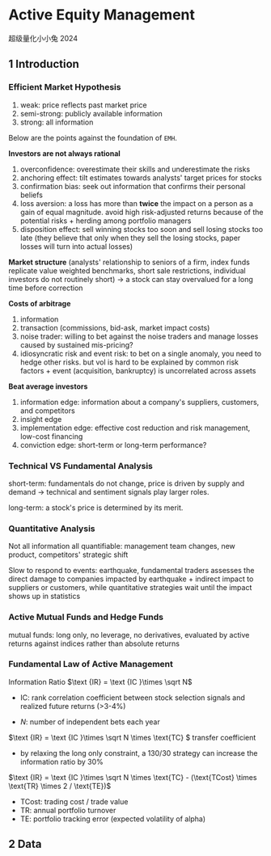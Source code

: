 # Active Equity Management

超级量化小小兔 2024

## 1 Introduction

### **Efficient Market Hypothesis**

1. weak: price reflects past market price
2. semi-strong: publicly available information
3. strong: all information

Below are the points against the foundation of ``EMH``.

**Investors are not always rational**

1. overconfidence: overestimate their skills and underestimate the risks
2. anchoring effect: tilt estimates towards analysts' target prices for stocks
3. confirmation bias: seek out information that confirms their personal beliefs
4. loss aversion: a loss has more than **twice** the impact on a person as a gain of equal magnitude. avoid high risk-adjusted returns because of the potential risks + herding among portfolio managers
5. disposition effect: sell winning stocks too soon and sell losing stocks too late (they believe that only when they sell the losing stocks, paper losses will turn into actual losses)

**Market structure** (analysts' relationship to seniors of a firm, index funds replicate value weighted benchmarks, short sale restrictions, individual investors do not routinely short) -> a stock can stay overvalued for a long time before correction

**Costs of arbitrage**

1. information
2. transaction (commissions, bid-ask, market impact costs)
3. noise trader: willing to bet against the noise traders and manage losses caused by sustained mis-pricing?
4. idiosyncratic risk and event risk: to bet on a single anomaly, you need to hedge other risks. but vol is hard to be explained by common risk factors + event (acquisition, bankruptcy) is uncorrelated across assets

**Beat average investors**

1. information edge: information about a company's suppliers, customers, and competitors
2. insight edge
3. implementation edge: effective cost reduction and risk management, low-cost financing
4. conviction edge: short-term or long-term performance?



### **Technical VS Fundamental Analysis**

short-term: fundamentals do not change, price is driven by supply and demand -> technical and sentiment signals play larger roles.

long-term: a stock's price is determined by its merit.

### Quantitative Analysis

Not all information all quantifiable: management team changes, new product, competitors' strategic shift

Slow to respond to events: earthquake, fundamental traders assesses the direct damage to companies impacted by earthquake + indirect impact to suppliers or customers, while quantitative strategies wait until the impact shows up in statistics

### Active Mutual Funds and Hedge Funds

mutual funds: long only, no leverage, no derivatives, evaluated by active returns against indices rather than absolute returns

### Fundamental Law of Active Management

Information Ratio $\text {IR} = \text {IC }\times \sqrt N$

- $\text {IC}$: rank correlation coefficient between stock selection signals and realized future returns (>3-4%)

- $N$: number of independent bets each year

$\text {IR} = \text {IC }\times \sqrt N \times \text{TC} $ transfer coefficient

- by relaxing the long only constraint, a 130/30 strategy can increase the information ratio by 30%

$\text {IR} = \text {IC }\times \sqrt N \times \text{TC} - (\text{TCost} \times \text{TR} \times 2 / \text{TE})$ 

- $\text {TCost}$: trading cost / trade value
- $\text{TR}$: annual portfolio turnover
- $\text{TE}$: portfolio tracking error (expected volatility of alpha)

 

## 2 Data





















